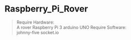 # Raspberry_Pi_Rover

>Require Hardware: <br>
A rover
Raspberry Pi 3
arduino UNO
>Require  Software:<br>
johnny-five
socket.io
